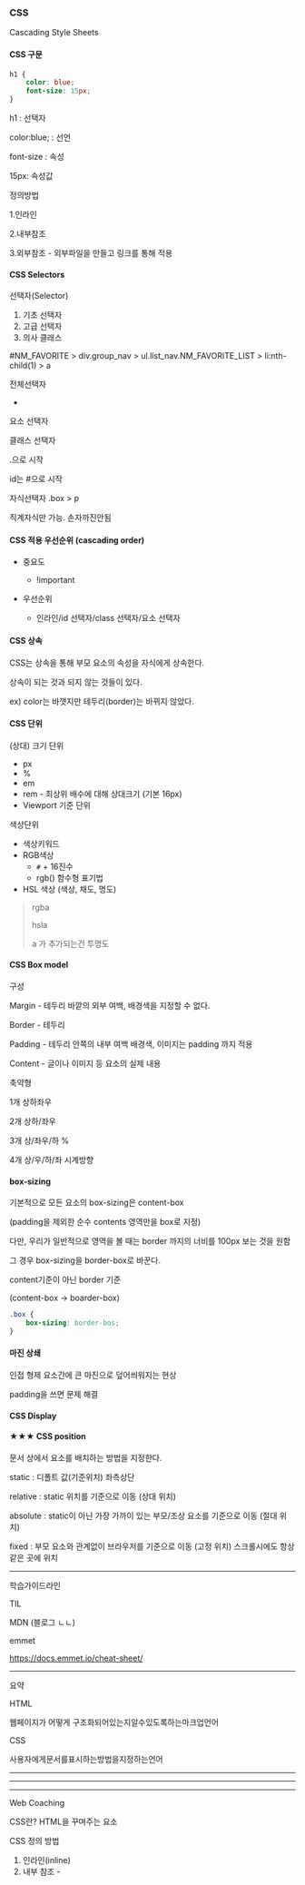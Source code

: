 ### CSS

Cascading Style Sheets



#### CSS 구문

```css
h1 {
    color: blue;
    font-size: 15px;
}
```

h1 : 선택자 

color:blue; : 선언 

font-size : 속성 

15px: 속성값



정의방법

1.인라인

2.내부참조

3.외부참조 - 외부파일을 만들고 링크를 통해 적용



#### CSS Selectors

선택자(Selector)

1. 기초 선택자
2. 고급 선택자
3. 의사 클래스



#NM_FAVORITE > div.group_nav > ul.list_nav.NM_FAVORITE_LIST > li:nth-child(1) > a



전체선택자

*

요소 선택자

클래스 선택자

.으로 시작

id는 #으로 시작



자식선택자 .box > p

직계자식만 가능. 손자까진안됨



#### CSS 적용 우선순위 (cascading order)

* 중요도
  * !important

* 우선순위
  * 인라인/id 선택자/class 선택자/요소 선택자



#### CSS 상속

CSS는 상속을 통해 부모 요소의 속성을 자식에게 상속한다.

상속이 되는 것과 되지 않는 것들이 있다.

ex) color는 바꼇지만 테두리(border)는 바뀌지 않았다.



#### CSS 단위

(상대) 크기 단위

* px
* %
* em
* rem - 최상위 배수에 대해 상대크기 (기본 16px)
* Viewport 기준 단위



색상단위

* 색상키워드
* RGB색상
  * `#` + 16진수
  * rgb() 함수형 표기법
* HSL 색상 (색상, 채도, 명도)

> rgba
>
> hsla
>
> a 가 추가되는건 투명도



#### CSS Box model

구성

Margin - 테두리 바깥의 외부 여백, 배경색을 지정할 수 없다.

Border - 테두리

Padding - 테두리 안쪽의 내부 여백 배경색, 이미지는 padding 까지 적용

Content - 글이나 이미지 등 요소의 실제 내용



축약형

1개 상하좌우

2개 상하/좌우

3개 상/좌우/하 %

4개 상/우/하/좌 시계방향



#### box-sizing

기본적으로 모든 요소의 box-sizing은 content-box

(padding을 제외한 순수 contents 영역만을 box로 지정)

다만, 우리가 일반적으로 영역을 볼 때는 border 까지의 너비를 100px 보는 것을 원함

그 경우 box-sizing을 border-box로 바꾼다.

content기준이 아닌 border 기준

(content-box -> boarder-box)

```css
.box {
    box-sizing: border-bos;
}
```





#### 마진 상쇄

인접 형제 요소간에 큰 마진으로 덮어씌워지는 현상

padding을 쓰면 문제 해결



#### CSS Display



#### ★★★ CSS position

문서 상에서 요소를 배치하는 방법을 지정한다.

static : 디폴트 값(기준위치) 좌측상단



relative  : static 위치를 기준으로 이동 (상대 위치)

absolute : static이 아닌 가장 가까이 있는 부모/조상 요소를 기준으로 이동 (절대 위치)

fixed : 부모 요소와 관계없이 브라우저를 기준으로 이동 (고정 위치) 스크롤시에도 항상 같은 곳에 위치



___

학습가이드라인

TIL

MDN (블로그 ㄴㄴ)

emmet

https://docs.emmet.io/cheat-sheet/



___



요약



HTML

웹페이지가 어떻게 구조화되어있는지알수있도록하는마크업언어

CSS

사용자에게문서를표시하는방법을지정하는언어

___

___

___

Web Coaching



CSS란? HTML을 꾸며주는 요소



CSS 정의 방법

1. 인라인(inline)
2. 내부 참조 - <style>
3. 외부참조 (link file) <link>



CSS Selector (선택자)

***기초선택자***

(전체, 타입, 클래스, 아이디. 속성)



기초선택자 익히면 고급선택자 고급선택자 어느정도익히면 의사 클래스

일단 기초선택자만 알아도 다 할수있다.



CSS 적용 우선순위 ★★

1순위!important

2순위 인라인 (tag안에 직접 적용한 속성)

3순위 id 선택자

4순위 class 선택자

5순위 요소 선택자

순위가 같다면 밑에 있을수록 우선순위가 높다. (코드가 위에서 아래로 진행되니까)



### ***HTML은 큰 네모 box이다.***



